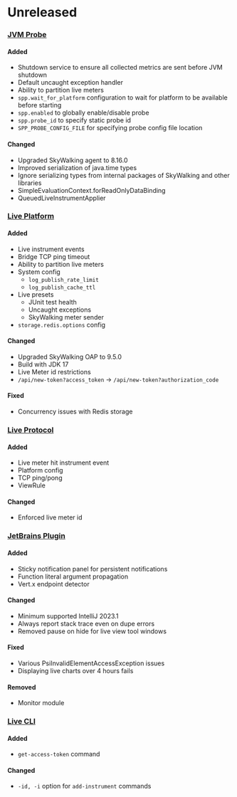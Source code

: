 # Unreleased

### [JVM Probe](https://github.com/sourceplusplus/probe-jvm)

#### Added
- Shutdown service to ensure all collected metrics are sent before JVM shutdown
- Default uncaught exception handler
- Ability to partition live meters
- `spp.wait_for_platform` configuration to wait for platform to be available before starting
- `spp.enabled` to globally enable/disable probe
- `spp.probe_id` to specify static probe id
- `SPP_PROBE_CONFIG_FILE` for specifying probe config file location

#### Changed
- Upgraded SkyWalking agent to 8.16.0
- Improved serialization of java.time types
- Ignore serializing types from internal packages of SkyWalking and other libraries
- SimpleEvaluationContext.forReadOnlyDataBinding
- QueuedLiveInstrumentApplier

### [Live Platform](https://github.com/sourceplusplus/sourceplusplus)

#### Added
- Live instrument events
- Bridge TCP ping timeout
- Ability to partition live meters
- System config
    - `log_publish_rate_limit`
    - `log_publish_cache_ttl`
- Live presets
    - JUnit test health
    - Uncaught exceptions
    - SkyWalking meter sender
- `storage.redis.options` config

#### Changed
- Upgraded SkyWalking OAP to 9.5.0
- Build with JDK 17
- Live Meter id restrictions
- `/api/new-token?access_token` -> `/api/new-token?authorization_code`

#### Fixed
- Concurrency issues with Redis storage

### [Live Protocol](https://github.com/sourceplusplus/protocol)

#### Added
- Live meter hit instrument event
- Platform config
- TCP ping/pong
- ViewRule

#### Changed
- Enforced live meter id

### [JetBrains Plugin](https://github.com/sourceplusplus/interface-jetbrains)

#### Added
- Sticky notification panel for persistent notifications
- Function literal argument propagation
- Vert.x endpoint detector

#### Changed
- Minimum supported IntelliJ 2023.1
- Always report stack trace even on dupe errors
- Removed pause on hide for live view tool windows

#### Fixed
- Various PsiInvalidElementAccessException issues
- Displaying live charts over 4 hours fails

#### Removed
- Monitor module

### [Live CLI](https://github.com/sourceplusplus/interface-cli)

#### Added
- `get-access-token` command

#### Changed
- `-id, -i` option for `add-instrument` commands
